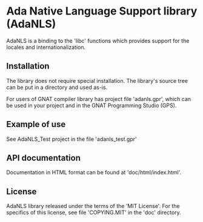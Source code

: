 Ada Native Language Support library (AdaNLS)
============================================
AdaNLS is a binding to the 'libc' functions which provides support for the
locales and internationalization.

Installation
------------
The library does not require special installation. The library's source tree
can be put in a directory and used as-is.

For users of GNAT compiler library has project file 'adanls.gpr', which can be
used in your project and in the GNAT Programming Studio (GPS).

Example of use
--------------
See AdaNLS_Test project in the file 'adanls_test.gpr'

API documentation
-----------------
Documentation in HTML format can be found at 'doc/html/index.html'.

License
-------
AdaNLS library released under the terms of the 'MIT License'. For the specifics
of this license, see file 'COPYING.MIT' in the 'doc' directory.
